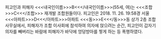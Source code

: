 피고인과 피해자 <<<내국인이름>>>B<<</내국인이름>>>(55세, 여)는 <<<조합>>>C<<</조합>>> 재개발 조합원들이다.
피고인은 2018. 11. 26. 19:58경 서울 <<<아파트>>>D<<</아파트>>>아파트 <<<동>>>E<<</동>>>동 상가 2층 조합사무실에서, 피해자가 조합 이사회에 참석하여 의자에 앉으려는 순간, 피고인이 갑자기 의자를 빼버리는 바람에 피해자가 바닥에 엉덩방아를 찧게 하는 등 폭행하였다.